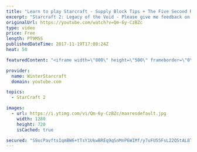 ```yaml
---
title: "Learn to play Starcraft - Supply Block Tips + The Five Second Rule (Basic Guide & Tutorial)"
excerpt: "Starcraft 2: Legacy of the Void - Please give me feedback on this general video style/commentary, hopefully it helps you guys out!  Can very easily make more on different concepts if it is the right direction!  Sc2ReplayStats - http://www.sc2replaystats.com"
originalUrl: https://youtube.com/watch?v=Qm-6y-CzBZc
type: video
price: Free
length: PT9M5S
publishedDateTime: 2017-11-19T17:08:24Z
heat: 50

featuredContent: "<iframe width=\"800\" height=\"500\" frameborder=\"0\" src=\"https://www.youtube.com/embed/Qm-6y-CzBZc\" allow=\"accelerometer; autoplay; encrypted-media; gyroscope; picture-in-picture\" allowfullscreen></iframe>"

provider:
  name: WinterStarcraft
  domain: youtube.com

topics:
  - StarCraft 2

images:
  - url: https://i.ytimg.com/vi/Qm-6y-CzBZc/maxresdefault.jpg
    width: 1280
    height: 720
    isCached: true

secured: "S9xcPavftsIqmBW6+tTsY1UkwBREq9qSnMnP6WIMf/y7uFU55FsL22QStAL8T4AK5cYB6ZmSSoAjduxY/lbHMPQffLYGBmYlD4RXJX7w+s1duQ2Y0q76xu2dcF8PfNHIWoUbfsokzIJnJklPHuawpinijSEo6qmvwMwNcUCo0I9FN2621BKXL0s/Q8IIVotqcr7dzEMSP5+b1xZxlXo9GAlVWuQvy94Qv9lhVOsypwx1g4+HcYs/3Xke8ykTKqRmsQ3Pr9cvObf7VkfbwZIIXiIleJYBKeNcn+mocZQ4GhH69FWuRo9VAyLhD5ewGgRJ0TA9gGwK34DHRn8if3urcbAIfWmP+z3H4hV6B0nAKmf2zOSvkjRKhsleY5TNs8aLL+RHUGcgWwsz1KiXtqRCQZFXmk70xcfXTecbDleuqYg=;002N5CQNpyn8z0VJrcyjxw=="
---
```


